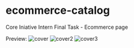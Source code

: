 # ecommerce-catalog
Core Iniative Intern Final Task - Ecommerce page

Preview:
![cover](https://user-images.githubusercontent.com/98381997/205432011-2cd94930-3dfe-43d1-8137-6de94c1766b2.jpg)
![cover2](https://user-images.githubusercontent.com/98381997/205432016-8380f127-882d-4fc5-bedb-77058a72930b.jpg)
![cover3](https://user-images.githubusercontent.com/98381997/205432019-612f18b1-9514-4a37-b420-df1343d7de6c.jpg)
